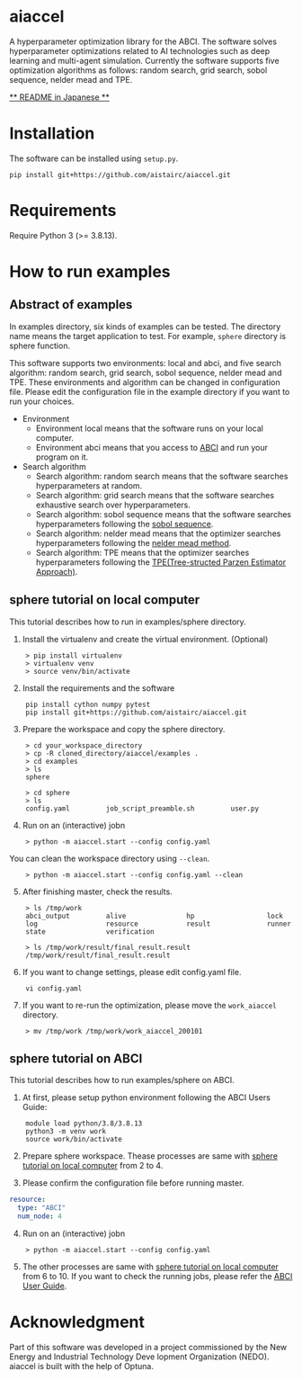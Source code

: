 # aiaccel
A hyperparameter optimization library for the ABCI.
The software solves hyperparameter optimizations related to AI technologies such as deep learning and multi-agent simulation.
Currently the software supports five optimization algorithms as follows: random search, grid search, sobol sequence, nelder mead and TPE.

[** README in Japanese **](https://github.com/aistairc/aiaccel/blob/main/README_JP.md)

# Installation
The software can be installed using `setup.py`.
~~~
pip install git+https://github.com/aistairc/aiaccel.git
~~~

# Requirements
Require Python 3 (>= 3.8.13).

# How to run examples

## Abstract of examples

In examples directory, six kinds of examples can be tested.
The directory name means the target application to test.
For example, `sphere` directory is sphere function.

This software supports two environments: local and abci, and five search algorithm: random search, grid search, sobol sequence, nelder mead and TPE.
These environments and algorithm can be changed in configuration file.
Please edit the configuration file in the example directory if you want to run your choices.

- Environment
  - Environment local means that the software runs on your local computer.
  - Environment abci means that you access to [ABCI](https://abci.ai/) and run your program on it.
- Search algorithm
  - Search algorithm: random search means that the software searches hyperparameters at random.
  - Search algorithm: grid search means that the software searches exhaustive search over hyperparameters.
  - Search algorithm: sobol sequence means that the software searches hyperparameters following the [sobol sequence](https://en.wikipedia.org/wiki/Sobol_sequence).
  - Search algorithm: nelder mead means that the optimizer searches hyperparameters following the [nelder mead method](https://en.wikipedia.org/wiki/Nelder%E2%80%93Mead_method).
  - Search algorithm: TPE means that the optimizer searches hyperparameters following the [TPE(Tree-structed Parzen Estimator Approach)](https://www.lri.fr/~kegl/research/PDFs/BeBaBeKe11.pdf).

## sphere tutorial on local computer
This tutorial describes how to run in examples/sphere directory.


1. Install the virtualenv and create the virtual environment. (Optional)
~~~
    > pip install virtualenv
    > virtualenv venv
    > source venv/bin/activate
~~~

2. Install the requirements and the software
~~~
    pip install cython numpy pytest
    pip install git+https://github.com/aistairc/aiaccel.git 
~~~

3. Prepare the workspace and copy the sphere directory.
~~~
    > cd your_workspace_directory
    > cp -R cloned_directory/aiaccel/examples .
    > cd examples
    > ls
    sphere

    > cd sphere
    > ls
    config.yaml         job_script_preamble.sh         user.py
~~~

4. Run on an (interactive) jobn
~~~
    > python -m aiaccel.start --config config.yaml
~~~

 You can clean the workspace directory using `--clean`.
~~~
    > python -m aiaccel.start --config config.yaml --clean
~~~

5. After finishing master, check the results.
~~~
    > ls /tmp/work
    abci_output         alive               hp                  lock
    log                 resource            result              runner
    state               verification

    > ls /tmp/work/result/final_result.result
    /tmp/work/result/final_result.result
~~~

6. If you want to change settings, please edit config.yaml file.
~~~
    vi config.yaml
~~~

7. If you want to re-run the optimization, please move the `work_aiaccel` directory.
~~~
    > mv /tmp/work /tmp/work/work_aiaccel_200101
~~~

<!-- 9. You can clean the workspace directory using `clean_workspace.py`.
~~~
    > python -m aiaccel.bin.clean
~~~

10. If you want to stop the optimization, please use `stop_all.py`.
~~~
    > python -m aiaccel.bin.stop
~~~ -->

## sphere tutorial on ABCI
This tutorial describes how to run examples/sphere on ABCI.

1. At first, please setup python environment following the ABCI Users Guide:
~~~
    module load python/3.8/3.8.13
    python3 -m venv work
    source work/bin/activate
~~~

2. Prepare sphere workspace. Thease processes are same with [sphere tutorial on local computer](https://github.com/aistairc/aiaccel#sphere-tutorial-on-local-computer) from 2 to 4.

3. Please confirm the configuration file before running master.
```yaml
resource:
  type: "ABCI"
  num_node: 4
```

4. Run on an (interactive) jobn
~~~
    > python -m aiaccel.start --config config.yaml
~~~

5. The other processes are same with [sphere tutorial on local computer](https://github.com/aistairc/aiaccel#sphere-tutorial-on-local-computer) from 6 to 10.
If you want to check the running jobs, please refer the [ABCI User Guide](https://docs.abci.ai/ja/).

# Acknowledgment
Part of this software was developed in a project commissioned by the New Energy and Industrial Technology Deve
lopment Organization (NEDO).
aiaccel is built with the help of Optuna.
